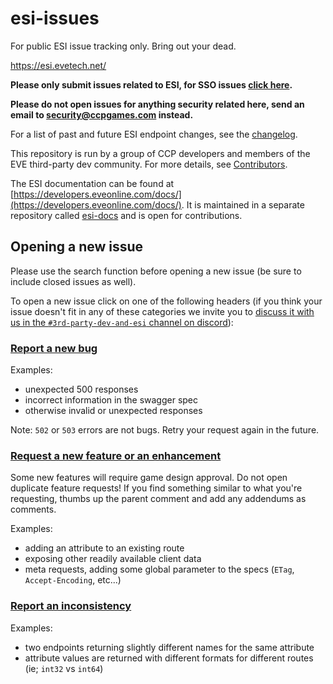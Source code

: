 # esi-issues

For public ESI issue tracking only. Bring out your dead.

https://esi.evetech.net/

**Please only submit issues related to ESI, for SSO issues [click here](https://github.com/ccpgames/sso-issues/issues).**

**Please do not open issues for anything security related here, send an email to [security@ccpgames.com](mailto:security@ccpgames.com) instead.**

For a list of past and future ESI endpoint changes, see the [changelog](changelog.md).

This repository is run by a group of CCP developers and members of the EVE third-party dev community. For more details, see [Contributors](contributors.md).

The ESI documentation can be found at [https://developers.eveonline.com/docs/](https://developers.eveonline.com/docs/). It is maintained in a separate repository called [esi-docs](https://github.com/esi/esi-docs) and is open for contributions.

## Opening a new issue

Please use the search function before opening a new issue (be sure to include closed issues as well).

To open a new issue click on one of the following headers (if you think your issue doesn't fit in any of these categories we invite you to [discuss it with us in the `#3rd-party-dev-and-esi` channel on discord](https://www.eveonline.com/discord)):

### [Report a new bug](https://github.com/esi/esi-issues/issues/new?template=bug.md)

Examples:

- unexpected 500 responses
- incorrect information in the swagger spec
- otherwise invalid or unexpected responses

Note: `502` or `503` errors are not bugs. Retry your request again in the future.

### [Request a new feature or an enhancement](https://github.com/esi/esi-issues/issues/new?template=feature_request.md)

Some new features will require game design approval. Do not open duplicate feature requests! If you find something similar to what you're requesting, thumbs up the parent comment and add any addendums as comments.

Examples:

- adding an attribute to an existing route
- exposing other readily available client data
- meta requests, adding some global parameter to the specs (`ETag`, `Accept-Encoding`, etc...)

### [Report an inconsistency](https://github.com/esi/esi-issues/issues/new?template=inconsistency.md)

Examples:

- two endpoints returning slightly different names for the same attribute
- attribute values are returned with different formats for different routes (ie; `int32` vs `int64`)
